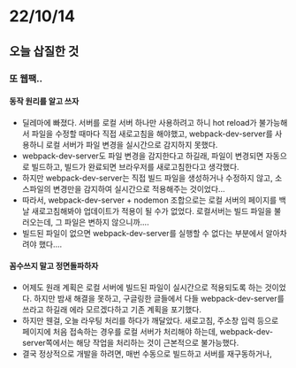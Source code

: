# 22/10/14

## 오늘 삽질한 것

### 또 웹팩..

#### 동작 원리를 알고 쓰자

- 딜레마에 빠졌다. 서버를 로컬 서버 하나만 사용하려고 하니 hot reload가 불가능해서 파일을 수정할 때마다 직접 새로고침을 해야했고, webpack-dev-server를 사용하니 로컬 서버가 파일 변경을 실시간으로 감지하지 못했다.
- webpack-dev-server도 파일 변경을 감지한다고 하길래, 파일이 변경되면 자동으로 빌드하고, 빌드가 완료되면 브라우저를 새로고침한다고 생각했다.
- 하지만 webpack-dev-server는 직접 빌드 파일을 생성하거나 수정하지 않고, 소스파일의 변경만을 감지하여 실시간으로 적용해주는 것이었다...
- 따라서, webpack-dev-server + nodemon 조합으로는 로컬 서버의 페이지를 백날 새로고침해봐야 업데이트가 적용이 될 수가 없었다. 로컬서버는 빌드 파일을 불러오는데, 그 파일은 변하지 않으니까....
- 빌드된 파일이 없으면 webpack-dev-server를 실행할 수 없다는 부분에서 알아차려야 했다....

#### 꼼수쓰지 말고 정면돌파하자

- 어제도 원래 계획은 로컬 서버에 빌드된 파일이 실시간으로 적용되도록 하는 것이었다. 하지만 밤새 해결을 못하고, 구글링한 글들에서 다들 webpack-dev-server를 쓰라고 하길래 에라 모르겠다하고 기존 계획을 포기했다.
- 하지만 웬걸, 오늘 라우팅 처리를 하다가 깨달았다. 새로고침, 주소창 입력 등으로 페이지에 처음 접속하는 경우를 로컬 서버가 처리해야 하는데, webpack-dev-server쪽에서는 해당 작업을 처리하는 것이 근본적으로 불가능했다.
- 결국 정상적으로 개발을 하려면, 매번 수동으로 빌드하고 서버를 재구동하거나, 